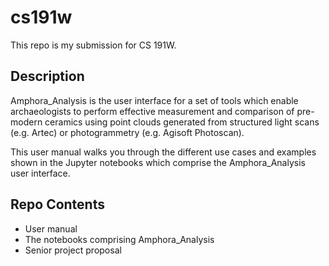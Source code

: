 # cs191w

This repo is my submission for CS 191W.

## Description

Amphora_Analysis is the user interface for a set of tools which enable archaeologists to perform effective measurement and comparison of pre-modern ceramics using point clouds generated from structured light scans (e.g. Artec) or photogrammetry (e.g. Agisoft Photoscan).

This user manual walks you through the different use cases and examples shown in the Jupyter notebooks which comprise the Amphora_Analysis user interface. 

## Repo Contents
- User manual
- The notebooks comprising Amphora_Analysis
- Senior project proposal
